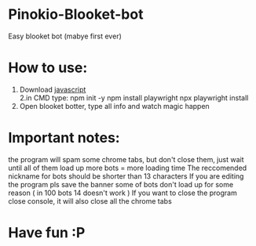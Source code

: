 # Pinokio-Blooket-bot
Easy blooket bot (mabye first ever)

# How to use:
1. Download [javascript](https://nodejs.org/)  
2.in CMD type:
npm init -y
npm install playwright
npx playwright install  
3. Open blooket botter, type all info and watch magic happen

# Important notes:
the program will spam some chrome tabs, but don't close them, just wait until all of them load up
more bots = more loading time
The reccomended nickname for bots should be shorter than 13 characters
If you are editing the program pls save the banner
some of bots don't load up for some reason ( in 100 bots 14 doesn't work )
If you want to close the program close console, it will also close all the chrome tabs

# Have fun :P
